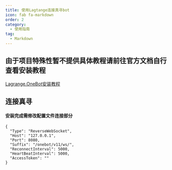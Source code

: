 ```yaml
---
title: 使用Lagtange连接真寻bot
icon: fab fa-markdown
order: 2
category:
  - 使用指南
tag:
  - Markdown
---
```


## 由于项目特殊性暂不提供具体教程请前往官方文档自行查看安装教程

[Lagrange.OneBot安装教程](https://lagrangedev.github.io/Lagrange.Doc/Lagrange.OneBot/Config)

## 连接真寻

#### 安装完成需修改配置文件连接部分

```
{
  "Type": "ReverseWebSocket",
  "Host": "127.0.0.1",
  "Port": 8080,
  "Suffix": "/onebot/v11/ws/",
  "ReconnectInterval": 5000,
  "HeartBeatInterval": 5000,
  "AccessToken": ""
}
```